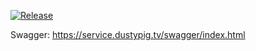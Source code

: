 [![Release](https://github.com/dustypigtv/DustyPig.Server/actions/workflows/release.yml/badge.svg)](https://github.com/dustypigtv/DustyPig.Server/actions/workflows/release.yml)


Swagger: https://service.dustypig.tv/swagger/index.html